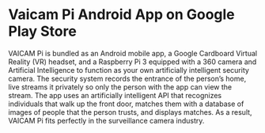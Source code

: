 # Vaicam Pi Android App on Google Play Store

VAICAM Pi is bundled as an Android mobile app, a Google Cardboard Virtual Reality (VR) headset, and a Raspberry Pi 3 equipped with a 360 camera and Artificial Intelligence to function as your own artificially intelligent security camera. The security system records the entrance of the person’s home, live streams it privately so only the person with the app can view the stream. The app uses an artificially intelligent API that recognizes individuals that walk up the front door, matches them with a database of images of people that the person trusts, and displays matches. As a result, VAICAM Pi fits perfectly in the surveillance camera industry.
  

